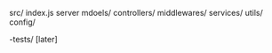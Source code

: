 src/
   index.js server
   mdoels/
   controllers/
   middlewares/
   services/
   utils/
   config/

-tests/ [later]
